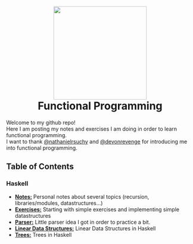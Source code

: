 <h1 align="center">
  <img src="https://upload.wikimedia.org/wikipedia/commons/thumb/3/39/Lambda_lc.svg/375px-Lambda_lc.svg.png" width="250">
  <br>
  Functional Programming
</h1>

Welcome to my github repo! <br>
Here I am posting my notes and exercises I am doing in order to learn functional programming.
<br>
I want to thank [@nathanielrsuchy](https://twitter.com/nathanielrsuchy) and [@devonrevenge](https://twitter.com/devonrevenge) for introducing me into functional programming.


<h2>
Table of Contents
</h2>
<h3>
 Haskell
</h3>
<ul style="list-style-type:disc">
 <li><b><a href="https://github.com/memoriasIT/Functional-Programming/tree/master/Notes">Notes:</a></b> Personal notes about several topics (recursion, libraries/modules, datastructures...)</li>
 <li><b><a href="https://github.com/memoriasIT/Functional-Programming/tree/master/Exercises">Exercises:</a></b> Starting with simple exercises and implementing simple datastructures</li>
  <li><b><a href="https://github.com/memoriasIT/Functional-Programming/tree/master/LittleParserImplementation">Parser:</a></b> Little parser idea I got in order to practice a bit.</li>
    <li><b><a href="https://github.com/memoriasIT/Functional-Programming/tree/master/LinearStructures">Linear Data Structures:</a></b> Linear Data Structures in Haskell</li>
      <li><b><a href="https://github.com/memoriasIT/Functional-Programming/tree/master/Trees">Trees:</a></b> Trees in Haskell</li>

  
  
</ul>  

